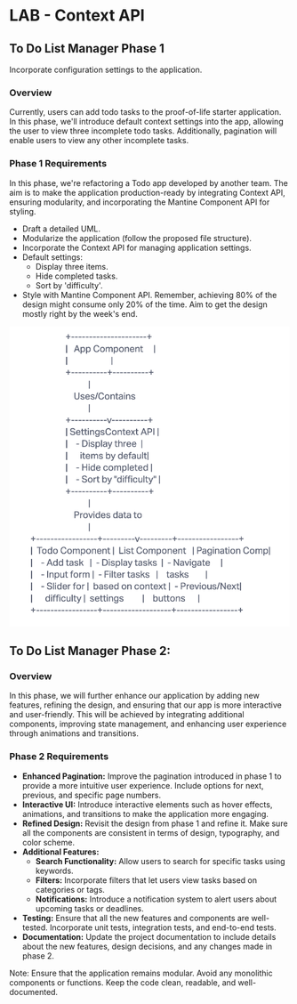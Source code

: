 # LAB - Context API

## To Do List Manager Phase 1

Incorporate configuration settings to the application.

### Overview

Currently, users can add todo tasks to the proof-of-life starter application. In this phase, we'll introduce default context settings into the app, allowing the user to view three incomplete todo tasks. Additionally, pagination will enable users to view any other incomplete tasks.

### Phase 1 Requirements

In this phase, we're refactoring a Todo app developed by another team. The aim is to make the application production-ready by integrating Context API, ensuring modularity, and incorporating the Mantine Component API for styling.

- Draft a detailed UML.
- Modularize the application (follow the proposed file structure).
- Incorporate the Context API for managing application settings.
- Default settings:
  - Display three items.
  - Hide completed tasks.
  - Sort by 'difficulty'.
- Style with Mantine Component API. Remember, achieving 80% of the design might consume only 20% of the time. Aim to get the design mostly right by the week's end.

![UML](uml.png)

## To Do List Manager Phase 2:

### Overview

In this phase, we will further enhance our application by adding new features, refining the design, and ensuring that our app is more interactive and user-friendly. This will be achieved by integrating additional components, improving state management, and enhancing user experience through animations and transitions.

### Phase 2 Requirements

- **Enhanced Pagination:** Improve the pagination introduced in phase 1 to provide a more intuitive user experience. Include options for next, previous, and specific page numbers.
- **Interactive UI:** Introduce interactive elements such as hover effects, animations, and transitions to make the application more engaging.
- **Refined Design:** Revisit the design from phase 1 and refine it. Make sure all the components are consistent in terms of design, typography, and color scheme.
- **Additional Features:** 
  - **Search Functionality:** Allow users to search for specific tasks using keywords.
  - **Filters:** Incorporate filters that let users view tasks based on categories or tags.
  - **Notifications:** Introduce a notification system to alert users about upcoming tasks or deadlines.
- **Testing:** Ensure that all the new features and components are well-tested. Incorporate unit tests, integration tests, and end-to-end tests.
- **Documentation:** Update the project documentation to include details about the new features, design decisions, and any changes made in phase 2.

Note: Ensure that the application remains modular. Avoid any monolithic components or functions. Keep the code clean, readable, and well-documented.
